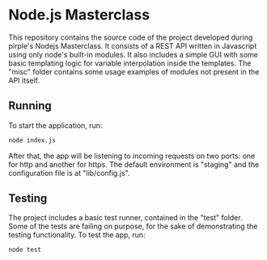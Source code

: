 # Node.js Masterclass

This repository contains the source code of the project developed during pirple's Nodejs Masterclass. It consists of a REST API written in Javascript using only node's built-in modules. It also includes a simple GUI with some basic templating logic for variable interpolation inside the templates. The "misc" folder contains some usage examples of modules not present in the API itself.

## Running

To start the application, run:

```bash
node index.js
```

After that, the app will be listening to incoming requests on two ports: one for http and another for https. The default environment is "staging" and the configuration file is at "lib/config.js".

## Testing

The project includes a basic test runner, contained in the "test" folder. Some of the tests are failing on purpose, for the sake of demonstrating the testing functionality. To test the app, run:

```bash
node test
```
